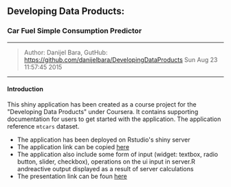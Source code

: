 ## Developing Data Products:
### Car Fuel Simple Consumption Predictor
------------------------------------------------------
> Author: Danijel Bara, GutHub: 
 https://github.com/danijelbara/DevelopingDataProducts
Sun Aug 23 11:57:45 2015
------------------------------------------------------
        
#### Introduction
        
This shiny application has been created as a course project for the "Developing Data Products" under Coursera. It contains supporting documentation for users to get started with the application. The application reference `mtcars` dataset.

* The application has been deployed on Rstudio's shiny server
* The application link can be copied [here](https://danijelbara.shinyapps.io/DevDataProduct_ShinyApp)
* The application also include some form of input (widget: textbox, radio button, slider, checkbox),  operations on the ui input in server.R andreactive output displayed as a result of server calculations
* The presentation link can be foun [here](http://rpubs.com/dbara/103861)
